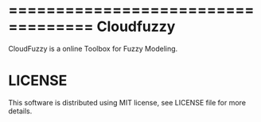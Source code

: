 ===================================
Cloudfuzzy
===================================

CloudFuzzy is a online Toolbox for Fuzzy Modeling.



LICENSE
=============
This software is distributed using MIT license, see LICENSE file for more details.
